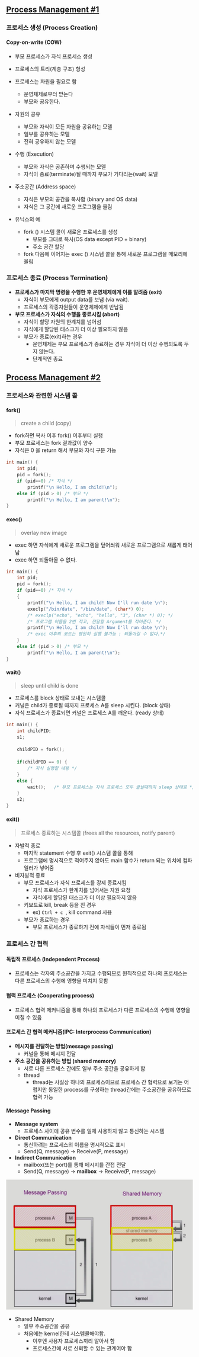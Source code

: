 ## [Process Management #1](https://core.ewha.ac.kr/publicview/C0101020140321144554159683?vmode=f)

### 프로세스 생성 (Process Creation)

#### Copy-on-write (COW)

- 부모 프로세스가 자식 프로세스 생성
- 프로세스의 트리(계층 구조) 형성
- 프로세스는 자원을 필요로 함
  - 운영체제로부터 받는다
  - 부모와 공유한다.
- 자원의 공유
  - 부모와 자식이 모든 자원을 공유하는 모델
  - 일부를 공유하는 모델
  - 전혀 공유하지 않는 모델
- 수행 (Execution)
  - 부모와 자식은 공존하며 수행되는 모델
  - 자식이 종료(terminate)될 때까지 부모가 기다리는(wait) 모델

- 주소공간 (Address space)
  - 자식은 부모의 공간을 복사함 (binary and OS data)
  - 자식은 그 공간에 새로운 프로그램을 올림
- 유닉스의 예
  - fork () 시스템 콜이 새로운 프로세스를 생성
    - 부모를 그대로 복사(OS data except PID + binary)
    - 주소 공간 할당
  - fork 다음에 이어지는 exec () 시스템 콜을 통해 새로운 프로그램을 메모리에 올림



### 프로세스 종료 (Process Termination)

- **프로세스가 마지막 명령을 수행한 후 운영체제에게 이를 알려줌 (exit)**
  - 자식이 부모에게 output data를 보냄 (via wait).
  - 프로세스의 각종자원들이 운영체제에게 반납됨
- **부모 프로세스가 자식의 수행을 종료시킴 (abort)**
  - 자식이 할당 자원의 한계치를 넘어섬
  - 자식에게 할당된 태스크가 더 이상 필요하지 않음
  - 부모가 종료(exit)하는 경우
    - 운영체제는 부모 프로세스가 종료하는 경우 자식이 더 이상 수행되도록 두지 않는다.
    - 단계적인 종료





## [Process Management #2](https://core.ewha.ac.kr/publicview/C0101020140325134428879622?vmode=f)

### 프로세스와 관련한 시스템 콜

#### fork()

> create a child (copy)

- fork하면 복사 이후 fork() 이후부터 실행
- 부모 프로세스는 fork 결과값이 양수
- 자식은 0 을 return 해서 부모와 자식 구분 가능

```c
int main() {
    int pid;
    pid = fork();
    if (pid==0) /* 자식 */
        printf("\n Hello, I am child!\n");
    else if (pid > 0) /* 부모 */
        printf("\n Hello, I am parent!\n");
}
```

#### exec()

> overlay new image

- exec 하면 자식에게 새로운 프로그램을 덮어씌워 새로운 프로그램으로 새롭게 태어남
- exec 하면 되돌아올 수 없다.

```c
int main() {
    int pid;
    pid = fork();
    if (pid==0) /* 자식 */
    {
        printf("\n Hello, I am child! Now I'll run date \n");
        execlp("/bin/date", "/bin/date", (char*) 0);
        /* execlp("echo", "echo", "hello", "3", (char *) 0); */
        /* 프로그램 이름을 2번 적고, 전달할 Argument를 적어준다. */
        printf("\n Hello, I am child! Now I'll run date \n"); 
        /* exec 이후의 코드는 영원히 실행 불가능 : 되돌아갈 수 없다.*/
    }
    else if (pid > 0) /* 부모 */
        printf("\n Hello, I am parent!\n");
}
```

#### wait()

> sleep until child is done

- 프로세스를 block 상태로 보내는 시스템콜 
- 커널은 child가 종료될 때까지 프로세스 A를 sleep 시킨다. (block 상태)
- 자식 프로세스가 종료되면 커널은 프로세스 A를 깨운다. (ready 상태)

```c
int main() {
    int childPID;
    s1;
    
    childPID = fork();
    
    if(childPID == 0) {
        /* 자식 실행할 내용 */
    } 
    else {
    	wait();   /* 부모 프로세스는 자식 프로세스 모두 끝날때까지 sleep 상태로 */
    }
    s2;
}
```

#### exit()

> 프로세스 종료하는 시스템콜 (frees all the resources, notify parent)

- 자발적 종료
  - 마지막 statement 수행 후 exit() 시스템 콜을 통해
  - 프로그램에 명시적으로 적어주지 않아도 main 함수가 return 되는 위치에 컴파일러가 넣어줌
- 비자발적 종료
  - 부모 프로세스가 자식 프로세스를 강제 종료시킴
    - 자식 프로세스가 한계치를 넘어서는 자원 요청
    - 자식에게 할당된 태스크가 더 이상 필요하지 않음
  - 키보드로 kill, break 등을 친 경우
    - ex) `Ctrl + c `, kill command 사용
  - 부모가 종료하는 경우
    - 부모 프로세스가 종료하기 전에 자식들이 먼저 종료됨



### 프로세스 간 협력

#### **독립적 프로세스 (Independent Process)**

- 프로세스는 각자의 주소공간을 가지고 수행되므로 원칙적으로 하나의 프로세스는 다른 프로세스의 수행에 영향을 미치지 못함

#### **협력 프로세스 (Cooperating process)**

- 프로세스 협력 메커니즘을 통해 하나의 프로세스가 다른 프로세스의 수행에 영향을 미칠 수 있음

#### **프로세스 간 협력 메커니즘(IPC: Interprocess Communication)**

- **메시지를 전달하는 방법(message passing)**
  - 커널을 통해 메시지 전달
- **주소 공간을 공유하는 방법 (shared memory)**
  - 서로 다른 프로세스 간에도 일부 주소 공간을 공유하게 함
  - thread
    - thread는 사실상 하나의 프로세스이므로 프로세스 간 협력으로 보기는 어렵지만 동일한 process를 구성하는 thread간에는 주소공간을 공유하므로 협력 가능



#### Message Passing

- **Message system**
  - 프로세스 사이에 공유 변수를 일체 사용하지 않고 통신하는 시스템
- **Direct Communication**
  - 통신하려는 프로세스의 이름을 명시적으로 표시
  - Send(Q, message) -> Receive(P, message)
- **Indirect Communication**
  - mailbox(또는 port)를 통해 메시지를 간접 전달
  - Send(Q, message) -> **mailbox** -> Receive(P, message)



![Interprocess communication](4장.assets/interprocess-communication.png)

- Shared Memory
  - 일부 주소공간을 공유
  - 처음에는 kernel한테 시스템콜해야함.
    - 이후엔 사용자 프로세스끼리 알아서 함
    - 프로세스간에 서로 신뢰할 수 있는 관계여야 함
